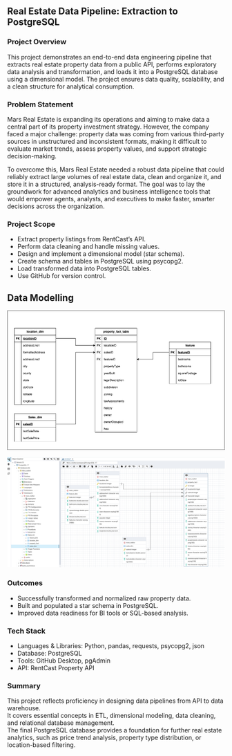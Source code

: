 ## Real Estate Data Pipeline: Extraction to PostgreSQL

### Project Overview
This project demonstrates an end-to-end data engineering pipeline that extracts real estate property data from a public API, performs exploratory data analysis and transformation, and loads it into a PostgreSQL database using a dimensional model. The project ensures data quality, scalability, and a clean structure for analytical consumption.

### Problem Statement
Mars Real Estate is expanding its operations and aiming to make data a central part of its property investment strategy. However, the company faced a major challenge: property data was coming from various third-party sources in unstructured and inconsistent formats, making it difficult to evaluate market trends, assess property values, and support strategic decision-making.

To overcome this, Mars Real Estate needed a robust data pipeline that could reliably extract large volumes of real estate data, clean and organize it, and store it in a structured, analysis-ready format. The goal was to lay the groundwork for advanced analytics and business intelligence tools that would empower agents, analysts, and executives to make faster, smarter decisions across the organization.

### Project Scope
- Extract property listings from RentCast’s API.
- Perform data cleaning and handle missing values.
- Design and implement a dimensional model (star schema).
- Create schema and tables in PostgreSQL using psycopg2.
- Load transformed data into PostgreSQL tables.
- Use GitHub for version control.

## Data Modelling 
![alt text](https://github.com/uchy4life/Mars_realtor/blob/main/databasemodel.png)

![alt text](https://github.com/uchy4life/Mars_realtor/blob/main/ERD_Mars_realtor.png)

### Outcomes
- Successfully transformed and normalized raw property data.
- Built and populated a star schema in PostgreSQL.
- Improved data readiness for BI tools or SQL-based analysis.

### Tech Stack
- Languages & Libraries: Python, pandas, requests, psycopg2, json
- Database: PostgreSQL
- Tools: GitHub Desktop, pgAdmin
- API: RentCast Property API

### Summary
This project reflects proficiency in designing data pipelines from API to data warehouse. \
It covers essential concepts in ETL, dimensional modeling, data cleaning, and relational database management. \
The final PostgreSQL database provides a foundation for further real estate analytics, such as price trend analysis, property type distribution, or location-based filtering.

